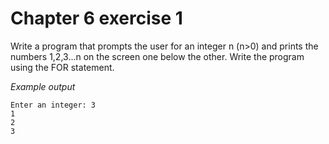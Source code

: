 # Chapter 6 exercise 1

Write a program that prompts the user for an integer n (n>0) and prints the numbers 1,2,3...n on the screen one below the other. Write the program using the FOR statement.

_Example output_

```
Enter an integer: 3
1
2
3
```